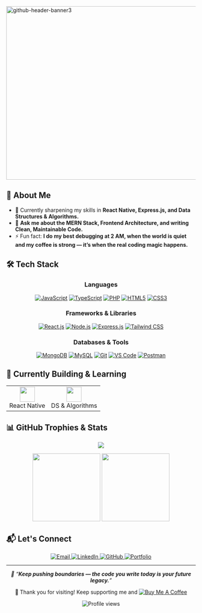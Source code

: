 <img width="1700" height="460" alt="github-header-banner3" src="https://github.com/user-attachments/assets/2e6e0653-fa47-42b8-8ebb-2c2d83f5d773" />

<!--
<h1 align="center">Hey there 👋, I'm Pathan Abdul Ayanali</h1>

<p align="center">
  <img src="https://readme-typing-svg.demolab.com?lines=Full+Stack+Web+Developer;MERN+Stack+Specialist;Future+Tech+Innovator;Clean+Code+Advocate;Open+Source+Contributor&center=true&width=600&height=45&color=4CC9F0&vCenter=true&pause=1000" />
</p>
-->

<!--
<table>
  <tr>
    <td width="60%">
      <p>
        🚀 Passionate Full Stack Developer focused on building dynamic, responsive, and scalable web applications.<br>
        🔍 Exploring AI integration, data-driven solutions, and clean architectural patterns.<br>
        🤝 Always open to collaboration, innovation, and learning cutting-edge tech every single day.
      </p>
    </td>
    <td>
      <img align="right" src="https://cdn.dribbble.com/users/1162077/screenshots/3848914/programmer.gif" width="300" alt="coding animation"/>
    </td>
  </tr>
</table>
-->

## 💼 About Me

- 🌱 Currently sharpening my skills in **React Native, Express.js, and Data Structures & Algorithms.**
- 💬 **Ask me about the MERN Stack, Frontend Architecture, and writing Clean, Maintainable Code.**
- ⚡ Fun fact: **I do my best debugging at 2 AM, when the world is quiet and my coffee is strong — it’s when the real coding magic happens.**

## 🛠️ Tech Stack

<h3 align="center">Languages</h3>
<p align="center">
  <a href="#"><img src="https://img.shields.io/badge/JavaScript-F7DF1E?style=for-the-badge&logo=javascript&logoColor=black" alt="JavaScript"/></a>
  <a href="#"><img src="https://img.shields.io/badge/TypeScript-3178C6?style=for-the-badge&logo=typescript&logoColor=white" alt="TypeScript"/></a>
  <a href="#"><img src="https://img.shields.io/badge/PHP-777BB4?style=for-the-badge&logo=php&logoColor=white" alt="PHP"/></a>
  <a href="#"><img src="https://img.shields.io/badge/HTML5-E34F26?style=for-the-badge&logo=html5&logoColor=white" alt="HTML5"/></a>
  <a href="#"><img src="https://img.shields.io/badge/CSS3-1572B6?style=for-the-badge&logo=css3&logoColor=white" alt="CSS3"/></a>
</p>
<h3 align="center">Frameworks & Libraries</h3>
<p align="center">
  <a href="#"><img src="https://img.shields.io/badge/React-20232A?style=for-the-badge&logo=react&logoColor=61DAFB" alt="React.js"/></a>
  <a href="#"><img src="https://img.shields.io/badge/Node.js-339933?style=for-the-badge&logo=node.js&logoColor=white" alt="Node.js"/></a>
  <a href="#"><img src="https://img.shields.io/badge/Express.js-000000?style=for-the-badge&logo=express&logoColor=white" alt="Express.js"/></a>
  <a href="#"><img src="https://img.shields.io/badge/Tailwind%20CSS-38B2AC?style=for-the-badge&logo=tailwindcss&logoColor=white" alt="Tailwind CSS"/></a>
</p>
<h3 align="center">Databases & Tools</h3>
<p align="center">
  <a href="#"><img src="https://img.shields.io/badge/MongoDB-47A248?style=for-the-badge&logo=mongodb&logoColor=white" alt="MongoDB"/></a>
  <a href="#"><img src="https://img.shields.io/badge/MySQL-005C84?style=for-the-badge&logo=mysql&logoColor=white" alt="MySQL"/></a>
  <a href="#"><img src="https://img.shields.io/badge/Git-F05032?style=for-the-badge&logo=git&logoColor=white" alt="Git"/></a>
  <a href="#"><img src="https://img.shields.io/badge/VS%20Code-0078D4?style=for-the-badge&logo=visualstudiocode&logoColor=white" alt="VS Code"/></a>
  <a href="#"><img src="https://img.shields.io/badge/Postman-FF6C37?style=for-the-badge&logo=postman&logoColor=white" alt="Postman"/></a>
</p>


## 🚧 Currently Building & Learning

<div align="center">
  <table>
    <tr>
      <td align="center">
        <img src="https://cdn.jsdelivr.net/gh/devicons/devicon/icons/react/react-original.svg" width="40" height="40"/><br>
        React Native
      </td>
      <td align="center">
        <img src="https://cdn.jsdelivr.net/gh/devicons/devicon/icons/cplusplus/cplusplus-original.svg" width="40" height="40"/><br>
        DS & Algorithms
      </td>
    </tr>
  </table>
</div>

## 📊 GitHub Trophies & Stats

<p align="center">
  <img src="https://github-profile-trophy.vercel.app/?username=ayan-x1&theme=algolia&margin-w=15&margin-h=15"/>
</p>

<div align="center">
  <img height="180em" src="https://github-readme-stats.vercel.app/api/top-langs/?username=ayan-x1&layout=compact&langs_count=8&theme=tokyonight"/>
    <img height="180em" src="https://github-readme-stats.vercel.app/api?username=ayan-x1&show_icons=true&theme=tokyonight&include_all_commits=true&count_private=true"/>
</div>


## 📬 Let's Connect

<div align="center">
  <a href="mailto:pathanayan8347@gmail.com">
    <img src="https://img.shields.io/badge/Gmail-D14836?style=for-the-badge&logo=gmail&logoColor=white" alt="Email"/>
  </a>
  <a href="https://www.linkedin.com/in/pathan-ayan/">
    <img src="https://img.shields.io/badge/LinkedIn-0077B5?style=for-the-badge&logo=linkedin&logoColor=white" alt="LinkedIn"/>
  </a>
  <a href="https://github.com/ayan-x1">
    <img src="https://img.shields.io/badge/GitHub-100000?style=for-the-badge&logo=github&logoColor=white" alt="GitHub"/>
  </a>
  <a href="https://ayanali-portfolio.netlify.app" target="_blank">
    <img src="https://img.shields.io/badge/Portfolio-3b82f6?style=for-the-badge&logo=internetexplorer&logoColor=white" alt="Portfolio"/>
  </a>
</div>

---

<p align="center">
  <i>💭 “<b>Keep pushing boundaries — the code you write today is your future legacy.</b>” </i>
</p>
<p align="center">
  🌟 Thank you for visiting! Keep supporting me and <a href="https://buymeacoffee.com/pathanayan" target="_blank" style="position: relative">
  <img src="https://img.shields.io/badge/Buy%20Me%20a%20Coffee-%23FFDD00?style=for-the-badge&logo=buy-me-a-coffee&logoColor=black" alt="Buy Me A Coffee">
</a>
</p>

<div align="center">
  <img src="https://komarev.com/ghpvc/?username=ayan-x1&style=flat-square&color=blue" alt="Profile views"/>
</div>
